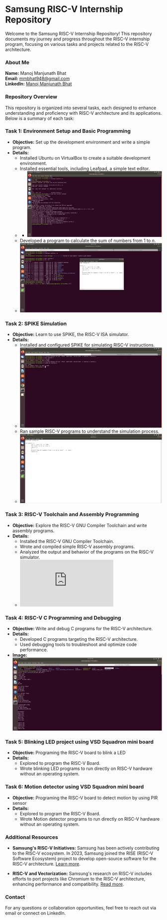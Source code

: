 # Samsung RISC-V Internship Repository

Welcome to the Samsung RISC-V Internship Repository! This repository documents my journey and progress throughout the RISC-V internship program, focusing on various tasks and projects related to the RISC-V architecture.

### About Me

**Name:** Manoj Manjunath Bhat  
**Email:** mmbhat948@gmail.com  
**LinkedIn:** [Manoj Manjunath Bhat](https://www.linkedin.com/in/manoj-m-bhat-4b2a632b6?utm_source=share&utm_campaign=share_via&utm_content=profile&utm_medium=android_app)

### Repository Overview
This repository is organized into several tasks, each designed to enhance understanding and proficiency with RISC-V architecture and its applications. Below is a summary of each task:

### Task 1: Environment Setup and Basic Programming

- **Objective:** Set up the development environment and write a simple program.
- **Details:**
  - Installed Ubuntu on VirtualBox to create a suitable development environment.
  - Installed essential tools, including Leafpad, a simple text editor.
  - -  ![Environment Setup](https://github.com/manoj26may/Samsung-risc-v/blob/main/Task%201/Leafpad%20installation.png)
  - Developed a program to calculate the sum of numbers from 1 to *n*.
  - ![Environment Setup](https://github.com/manoj26may/Samsung-risc-v/blob/main/Task%201/input%20and%20output%20for%20sum1ton.png)
 
### Task 2: SPIKE Simulation

- **Objective:** Learn to use SPIKE, the RISC-V ISA simulator.
- **Details:**
  - Installed and configured SPIKE for simulating RISC-V instructions.
  - ![SPIKE Simulation](https://github.com/manoj26may/Samsung-risc-v/blob/main/Task-2/spike.png)
  - Ran sample RISC-V programs to understand the simulation process.
  -   ![SPIKE Simulation](https://github.com/manoj26may/Samsung-risc-v/blob/main/Task-2/Sum1ton.c.png)


### Task 3: RISC-V Toolchain and Assembly Programming

- **Objective:** Explore the RISC-V GNU Compiler Toolchain and write assembly programs.
- **Details:**
  - Installed the RISC-V GNU Compiler Toolchain.
  - Wrote and compiled simple RISC-V assembly programs.
  - Analyzed the output and behavior of the programs on the RISC-V simulator.
  - ![Task 3](https://github.com/manoj26may/Samsung-risc-v/blob/main/Task-3/TASK%203.md)

### Task 4: RISC-V C Programming and Debugging

- **Objective:** Write and debug C programs for the RISC-V architecture.
- **Details:**
  - Developed C programs targeting the RISC-V architecture.
  - Used debugging tools to troubleshoot and optimize code performance.
- **Image:**
  ![C Programming](https://github.com/manoj26may/Samsung-risc-v/blob/main/Task4/task4_rv32i.v.png)

### Task 5: Blinking LED project using VSD Squadron mini board

- **Objective:** Programing the RISC-V board to blink a LED
- **Details:**
  - Explored to program the RISC-V Board.
  - Wrote blinking LED programs to run directly on RISC-V hardware without an operating system.

### Task 6: Motion detector using VSD Squadron mini board

- **Objective:** Programing the RISC-V board to detect motion by using PIR sensor
- **Details:**
  - Explored to program the RISC-V Board.
  - Wrote Motion detector programs to run directly on RISC-V hardware without an operating system.

### Additional Resources

- **Samsung's RISC-V Initiatives:** Samsung has been actively contributing to the RISC-V ecosystem. In 2023, Samsung joined the RISE (RISC-V Software Ecosystem) project to develop open-source software for the RISC-V architecture. [Learn more](https://research.samsung.com/news/Samsung-Electronics-Participates-in-RISE-an-Open-Source-Project-for-Enabling-Software-Ecosystem-of-RISC-V).

- **RISC-V and Vectorization:** Samsung's research on RISC-V includes efforts to port projects like Chromium to the RISC-V architecture, enhancing performance and compatibility. [Read more](https://research.samsung.com/blog/RISC-V-and-Vectorization).

### Contact

For any questions or collaboration opportunities, feel free to reach out via email or connect on LinkedIn.

